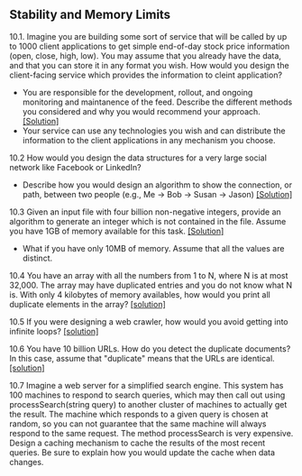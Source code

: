 ## Stability and Memory Limits

10.1. Imagine you are building some sort of service that will be called by up to 1000 client applications to get simple end-of-day stock price information (open, close, high, low). You may assume that you already have the data, and that you can store it in any format you wish. How would you design the client-facing service which provides the information to cleint application?
  - You are responsible for the development, rollout, and ongoing monitoring and maintanence of the feed. Describe the different methods you considered and why you would recommend your approach. [[Solution]](../code/10-1.md)
  - Your service can use any technologies you wish and can distribute the information to the client applications in any mechanism you choose. 

10.2 How would you design the data structures for a very large social network like Facebook or LinkedIn?
  - Describe how you would design an algorithm to show the connection, or path, between two people (e.g., Me -> Bob -> Susan -> Jason) [[Solution]](../code/10-2.java)

10.3 Given an input file with four billion non-negative integers, provide an algorithm to generate an integer which is not contained in the file. Assume you have 1GB of memory available for this task.  [[Solution]](../code/10-3.md)
  - What if you have only 10MB of memory. Assume that all the values are distinct.

10.4 You have an array with all the numbers from 1 to N, where N is at most 32,000. The array may have duplicated entries and you do not know what N is. With only 4 kilobytes of memory availables, how would you print all duplicate elements in the array? [[solution]](../code/10-4.java)

10.5 If you were designing a web crawler, how would you avoid getting into infinite loops? [[solution]](../code/10-5.md)

10.6 You have 10 billion URLs. How do you detect the duplicate documents? In this case, assume that "duplicate" means that the URLs are identical. [[solution]](../code/10-6.md)

10.7 Imagine a web server for a simplified search engine. This system has 100 machines to respond to search queries, which may then call out using processSearch(string query) to another cluster of machines to actually get the result. The machine which responds to a given query is chosen at random, so you can not guarantee that the same machine will always respond to the same request. The method processSearch is very expensive. Design a caching mechanism to cache the results of the most recent queries. Be sure to explain how you would update the cache when data changes.
